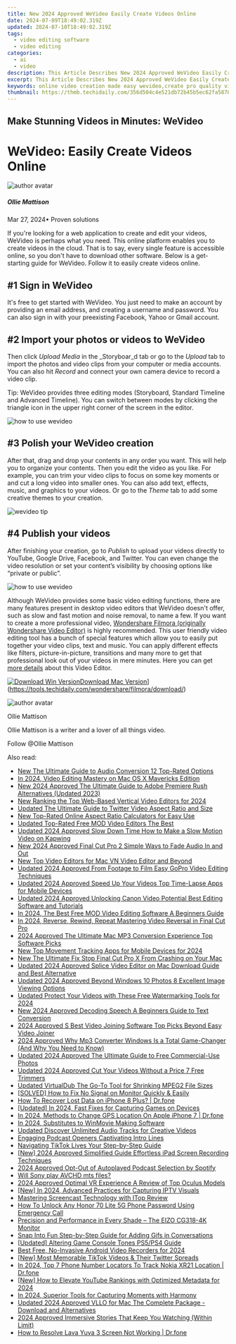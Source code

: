 ```yaml
---
title: New 2024 Approved WeVideo Easily Create Videos Online
date: 2024-07-09T18:49:02.319Z
updated: 2024-07-10T18:49:02.319Z
tags: 
  - video editing software
  - video editing
categories: 
  - ai
  - video
description: This Article Describes New 2024 Approved WeVideo Easily Create Videos Online
excerpt: This Article Describes New 2024 Approved WeVideo Easily Create Videos Online
keywords: online video creation made easy wevideo,create pro quality videos with ease wevideo 2023,ai animation wevideo easily create videos online,online video creation made simple wevideos easy editor,wevideo the fast and easy way to create online videos,wevideo easily create videos online,create stunning videos online with ease wevideo
thumbnail: https://thmb.techidaily.com/356d504c4e521db72b45b5ec62fa587016c69e83da4a3303db46e26dc1ec6ec7.jpg
---
```


## Make Stunning Videos in Minutes: WeVideo

# WeVideo: Easily Create Videos Online

![author avatar](https://images.wondershare.com/filmora/article-images/ollie-mattison.jpg)

##### Ollie Mattison

 Mar 27, 2024• Proven solutions

 If you're looking for a web application to create and edit your videos, WeVideo is perhaps what you need. This online platform enables you to create videos in the cloud. That is to say, every single feature is accessible online, so you don't have to download other software. Below is a get-starting guide for WeVideo. Follow it to easily create videos online.

## #1 Sign in WeVideo

 It's free to get started with WeVideo. You just need to make an account by providing an email address, and creating a username and password. You can also sign in with your preexisting Facebook, Yahoo or Gmail account.

## #2 Import your photos or videos to WeVideo

 Then click _Upload Media_ in the _Storyboar_d tab or go to the _Upload_ tab to import the photos and video clips from your computer or media accounts. You can also hit _Record_ and connect your own camera device to record a video clip.

 Tip: WeVideo provides three editing modes (Storyboard, Standard Timeline and Advanced Timeline). You can switch between modes by clicking the triangle icon in the upper right corner of the screen in the editor.

![how to use wevideo](https://images.wondershare.com/images/multimedia/video-editor/wevideo-add-files.jpg)

## #3 Polish your WeVideo creation

 After that, drag and drop your contents in any order you want. This will help you to organize your contents. Then you edit the video as you like. For example, you can trim your video clips to focus on some key moments or and cut a long video into smaller ones. You can also add text, effects, music, and graphics to your videos. Or go to the _Theme_ tab to add some creative themes to your creation.

![wevideo tip](https://images.wondershare.com/images/multimedia/video-editor/wevideo-effects.jpg)

## #4 Publish your videos

 After finishing your creation, go to _Publish_ to upload your videos directly to YouTube, Google Drive, Facebook, and Twitter. You can even change the video resolution or set your content’s visibility by choosing options like “private or public”.

![how to use wevideo](https://images.wondershare.com/images/multimedia/video-editor/wevideo-publish.jpg)

 Although WeVideo provides some basic video editing functions, there are many features present in desktop video editors that WeVideo doesn't offer, such as slow and fast motion and noise removal, to name a few. If you want to create a more professional video, [Wondershare Filmora (originally Wondershare Video Editor)](https://tools.techidaily.com/wondershare/filmora/download/) is highly recommended. This user friendly video editing tool has a bunch of special features which allow you to easily put together your video clips, text and music. You can apply different effects like filters, picture-in-picture, transitions and many more to get that professional look out of your videos in mere minutes. Here you can get [more details](https://tools.techidaily.com/wondershare/filmora/download/) about this Video Editor.

[![Download Win Version](https://images.wondershare.com/filmora/guide/download-btn-win.jpg)](https://tools.techidaily.com/wondershare/filmora/download/)[Download Mac Version](https://images.wondershare.com/filmora/guide/download-btn-mac.jpg)](https://tools.techidaily.com/wondershare/filmora/download/)

![author avatar](https://images.wondershare.com/filmora/article-images/ollie-mattison.jpg)

Ollie Mattison

Ollie Mattison is a writer and a lover of all things video.

Follow @Ollie Mattison

<span class="atpl-alsoreadstyle">Also read:</span>
<div><ul>
<li><a href="https://ai-video-apps.techidaily.com/new-the-ultimate-guide-to-audio-conversion-12-top-rated-options/"><u>New The Ultimate Guide to Audio Conversion 12 Top-Rated Options</u></a></li>
<li><a href="https://ai-video-apps.techidaily.com/in-2024-video-editing-mastery-on-mac-os-x-mavericks-edition/"><u>In 2024, Video Editing Mastery on Mac OS X Mavericks Edition</u></a></li>
<li><a href="https://ai-video-apps.techidaily.com/new-2024-approved-the-ultimate-guide-to-adobe-premiere-rush-alternatives-updated-2023/"><u>New 2024 Approved The Ultimate Guide to Adobe Premiere Rush Alternatives (Updated 2023)</u></a></li>
<li><a href="https://ai-video-apps.techidaily.com/new-ranking-the-top-web-based-vertical-video-editors-for-2024/"><u>New Ranking the Top Web-Based Vertical Video Editors for 2024</u></a></li>
<li><a href="https://ai-video-apps.techidaily.com/updated-the-ultimate-guide-to-twitter-video-aspect-ratio-and-size/"><u>Updated The Ultimate Guide to Twitter Video Aspect Ratio and Size</u></a></li>
<li><a href="https://ai-video-apps.techidaily.com/new-top-rated-online-aspect-ratio-calculators-for-easy-use/"><u>New Top-Rated Online Aspect Ratio Calculators for Easy Use</u></a></li>
<li><a href="https://ai-video-apps.techidaily.com/updated-top-rated-free-mod-video-editors-the-best/"><u>Updated Top-Rated Free MOD Video Editors The Best</u></a></li>
<li><a href="https://ai-video-apps.techidaily.com/updated-2024-approved-slow-down-time-how-to-make-a-slow-motion-video-on-kapwing/"><u>Updated 2024 Approved Slow Down Time How to Make a Slow Motion Video on Kapwing</u></a></li>
<li><a href="https://ai-video-apps.techidaily.com/new-2024-approved-final-cut-pro-2-simple-ways-to-fade-audio-in-and-out/"><u>New 2024 Approved Final Cut Pro 2 Simple Ways to Fade Audio In and Out</u></a></li>
<li><a href="https://ai-video-apps.techidaily.com/new-top-video-editors-for-mac-vn-video-editor-and-beyond/"><u>New Top Video Editors for Mac VN Video Editor and Beyond</u></a></li>
<li><a href="https://ai-video-apps.techidaily.com/updated-2024-approved-from-footage-to-film-easy-gopro-video-editing-techniques/"><u>Updated 2024 Approved From Footage to Film Easy GoPro Video Editing Techniques</u></a></li>
<li><a href="https://ai-video-apps.techidaily.com/updated-2024-approved-speed-up-your-videos-top-time-lapse-apps-for-mobile-devices/"><u>Updated 2024 Approved Speed Up Your Videos Top Time-Lapse Apps for Mobile Devices</u></a></li>
<li><a href="https://ai-video-apps.techidaily.com/updated-2024-approved-unlocking-canon-video-potential-best-editing-software-and-tutorials/"><u>Updated 2024 Approved Unlocking Canon Video Potential Best Editing Software and Tutorials</u></a></li>
<li><a href="https://ai-video-apps.techidaily.com/in-2024-the-best-free-mod-video-editing-software-a-beginners-guide/"><u>In 2024, The Best Free MOD Video Editing Software A Beginners Guide</u></a></li>
<li><a href="https://ai-video-apps.techidaily.com/in-2024-reverse-rewind-repeat-mastering-video-reversal-in-final-cut-pro/"><u>In 2024, Reverse, Rewind, Repeat Mastering Video Reversal in Final Cut Pro</u></a></li>
<li><a href="https://ai-video-apps.techidaily.com/2024-approved-the-ultimate-mac-mp3-conversion-experience-top-software-picks/"><u>2024 Approved The Ultimate Mac MP3 Conversion Experience Top Software Picks</u></a></li>
<li><a href="https://ai-video-apps.techidaily.com/new-top-movement-tracking-apps-for-mobile-devices-for-2024/"><u>New Top Movement Tracking Apps for Mobile Devices for 2024</u></a></li>
<li><a href="https://ai-video-apps.techidaily.com/new-the-ultimate-fix-stop-final-cut-pro-x-from-crashing-on-your-mac/"><u>New The Ultimate Fix Stop Final Cut Pro X From Crashing on Your Mac</u></a></li>
<li><a href="https://ai-video-apps.techidaily.com/updated-2024-approved-splice-video-editor-on-mac-download-guide-and-best-alternative/"><u>Updated 2024 Approved Splice Video Editor on Mac Download Guide and Best Alternative</u></a></li>
<li><a href="https://ai-video-apps.techidaily.com/updated-2024-approved-beyond-windows-10-photos-8-excellent-image-viewing-options/"><u>Updated 2024 Approved Beyond Windows 10 Photos 8 Excellent Image Viewing Options</u></a></li>
<li><a href="https://ai-video-apps.techidaily.com/updated-protect-your-videos-with-these-free-watermarking-tools-for-2024/"><u>Updated Protect Your Videos with These Free Watermarking Tools for 2024</u></a></li>
<li><a href="https://ai-video-apps.techidaily.com/new-2024-approved-decoding-speech-a-beginners-guide-to-text-conversion/"><u>New 2024 Approved Decoding Speech A Beginners Guide to Text Conversion</u></a></li>
<li><a href="https://ai-video-apps.techidaily.com/2024-approved-s-best-video-joining-software-top-picks-beyond-easy-video-joiner/"><u>2024 Approved S Best Video Joining Software Top Picks Beyond Easy Video Joiner</u></a></li>
<li><a href="https://ai-video-apps.techidaily.com/2024-approved-why-mp3-converter-windows-is-a-total-game-changer-and-why-you-need-to-know/"><u>2024 Approved Why Mp3 Converter Windows Is a Total Game-Changer (And Why You Need to Know)</u></a></li>
<li><a href="https://ai-video-apps.techidaily.com/updated-2024-approved-the-ultimate-guide-to-free-commercial-use-photos/"><u>Updated 2024 Approved The Ultimate Guide to Free Commercial-Use Photos</u></a></li>
<li><a href="https://ai-video-apps.techidaily.com/updated-2024-approved-cut-your-videos-without-a-price-7-free-trimmers/"><u>Updated 2024 Approved Cut Your Videos Without a Price 7 Free Trimmers</u></a></li>
<li><a href="https://ai-video-apps.techidaily.com/updated-virtualdub-the-go-to-tool-for-shrinking-mpeg2-file-sizes/"><u>Updated VirtualDub The Go-To Tool for Shrinking MPEG2 File Sizes</u></a></li>
<li><a href="https://graphic-issues.techidaily.com/solved-how-to-fix-no-signal-on-monitor-quickly-and-easily/"><u>[SOLVED] How to Fix No Signal on Monitor Quickly & Easily</u></a></li>
<li><a href="https://blog-min.techidaily.com/how-to-recover-lost-data-on-iphone-8-plus-drfone-by-drfone-ios-data-recovery-ios-data-recovery/"><u>How To Recover Lost Data on iPhone 8 Plus? | Dr.fone</u></a></li>
<li><a href="https://visual-screen-recording.techidaily.com/updated-in-2024-fast-fixes-for-capturing-games-on-devices/"><u>[Updated] In 2024, Fast Fixes for Capturing Games on Devices</u></a></li>
<li><a href="https://phone-solutions.techidaily.com/in-2024-methods-to-change-gps-location-on-apple-iphone-7-drfone-by-drfone-virtual-ios/"><u>In 2024, Methods to Change GPS Location On Apple iPhone 7 | Dr.fone</u></a></li>
<li><a href="https://some-skills.techidaily.com/in-2024-substitutes-to-winmovie-making-software/"><u>In 2024, Substitutes to WinMovie Making Software</u></a></li>
<li><a href="https://sound-tweaking.techidaily.com/updated-discover-unlimited-audio-tracks-for-creative-videos/"><u>Updated Discover Unlimited Audio Tracks for Creative Videos</u></a></li>
<li><a href="https://vp-tips.techidaily.com/engaging-podcast-openers-captivating-intro-lines/"><u>Engaging Podcast Openers  Captivating Intro Lines</u></a></li>
<li><a href="https://tiktok-video-recordings.techidaily.com/navigating-tiktok-lives-your-step-by-step-guide/"><u>Navigating TikTok Lives  Your Step-by-Step Guide</u></a></li>
<li><a href="https://on-screen-recording.techidaily.com/new-2024-approved-simplified-guide-effortless-ipad-screen-recording-techniques/"><u>[New] 2024 Approved  Simplified Guide  Effortless iPad Screen Recording Techniques</u></a></li>
<li><a href="https://extra-guidance.techidaily.com/2024-approved-opt-out-of-autoplayed-podcast-selection-by-spotify/"><u>2024 Approved  Opt-Out of Autoplayed Podcast Selection by Spotify</u></a></li>
<li><a href="https://techidaily.com/will-sony-play-avchd-mts-files-by-aiseesoft-video-converter-play-mts-on-android/"><u>Will Sony  play AVCHD mts files?</u></a></li>
<li><a href="https://extra-approaches.techidaily.com/2024-approved-optimal-vr-experience-a-review-of-top-oculus-models/"><u>2024 Approved  Optimal VR Experience  A Review of Top Oculus Models</u></a></li>
<li><a href="https://desktop-recording.techidaily.com/new-in-2024-advanced-practices-for-capturing-iptv-visuals/"><u>[New] In 2024, Advanced Practices for Capturing IPTV Visuals</u></a></li>
<li><a href="https://desktop-recording.techidaily.com/mastering-screencast-technology-with-itop-review/"><u>Mastering Screencast Technology with ITop Review</u></a></li>
<li><a href="https://unlock-android.techidaily.com/how-to-unlock-any-honor-70-lite-5g-phone-password-using-emergency-call-by-drfone-android/"><u>How To Unlock Any Honor 70 Lite 5G Phone Password Using Emergency Call</u></a></li>
<li><a href="https://fox-boxes.techidaily.com/precision-and-performance-in-every-shade-the-eizo-cg318-4k-monitor/"><u>Precision and Performance in Every Shade – The EIZO CG318-4K Monitor</u></a></li>
<li><a href="https://tiktok-videos.techidaily.com/snap-into-fun-step-by-step-guide-for-adding-gifs-in-conversations/"><u>Snap Into Fun  Step-by-Step Guide for Adding Gifs in Conversations</u></a></li>
<li><a href="https://extra-information.techidaily.com/updated-altering-game-console-tones-ps5ps4-guide/"><u>[Updated] Altering Game Console Tones  PS5/PS4 Guide</u></a></li>
<li><a href="https://screen-activity-recording.techidaily.com/best-free-no-invasive-android-video-recorders-for-2024/"><u>Best Free, No-Invasive Android Video Recorders for 2024</u></a></li>
<li><a href="https://twitter-videos.techidaily.com/new-most-memorable-tiktok-videos-and-their-twitter-spreads/"><u>[New] Most Memorable TikTok Videos & Their Twitter Spreads</u></a></li>
<li><a href="https://android-location-track.techidaily.com/in-2024-top-7-phone-number-locators-to-track-nokia-xr21-location-drfone-by-drfone-virtual-android/"><u>In 2024, Top 7 Phone Number Locators To Track Nokia XR21 Location | Dr.fone</u></a></li>
<li><a href="https://eaxpv-info.techidaily.com/new-how-to-elevate-youtube-rankings-with-optimized-metadata-for-2024/"><u>[New] How to Elevate YouTube Rankings with Optimized Metadata for 2024</u></a></li>
<li><a href="https://fox-glue.techidaily.com/in-2024-superior-tools-for-capturing-moments-with-harmony/"><u>In 2024, Superior Tools for Capturing Moments with Harmony</u></a></li>
<li><a href="https://video-ai-editor.techidaily.com/updated-2024-approved-vllo-for-mac-the-complete-package-download-and-alternatives/"><u>Updated 2024 Approved VLLO for Mac The Complete Package - Download and Alternatives</u></a></li>
<li><a href="https://article-tips.techidaily.com/2024-approved-immersive-stories-that-keep-you-watching-within-limit/"><u>2024 Approved  Immersive Stories That Keep You Watching (Within Limit)</u></a></li>
<li><a href="https://fix-guide.techidaily.com/how-to-resolve-lava-yuva-3-screen-not-working-drfone-by-drfone-fix-android-problems-fix-android-problems/"><u>How to Resolve Lava Yuva 3 Screen Not Working | Dr.fone</u></a></li>
</ul></div>

<ins class="adsbygoogle"
      style="display:block"
      data-ad-client="ca-pub-7571918770474297"
      data-ad-slot="8358498916"
      data-ad-format="auto"
      data-full-width-responsive="true"></ins>